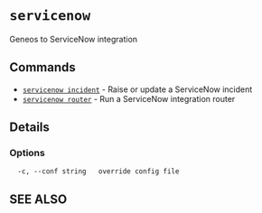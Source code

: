 # `servicenow`

Geneos to ServiceNow integration

## Commands

* [`servicenow incident`](servicenow_incident.md)	 - Raise or update a ServiceNow incident
* [`servicenow router`](servicenow_router.md)	 - Run a ServiceNow integration router

## Details



### Options

```text
  -c, --conf string   override config file
```

## SEE ALSO

